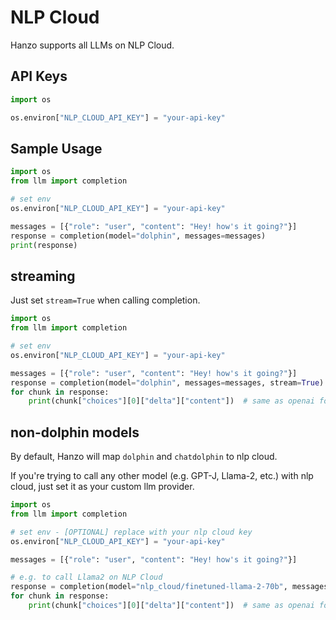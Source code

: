 # NLP Cloud

Hanzo supports all LLMs on NLP Cloud.

## API Keys

```python 
import os 

os.environ["NLP_CLOUD_API_KEY"] = "your-api-key"
```

## Sample Usage

```python
import os
from llm import completion 

# set env
os.environ["NLP_CLOUD_API_KEY"] = "your-api-key" 

messages = [{"role": "user", "content": "Hey! how's it going?"}]
response = completion(model="dolphin", messages=messages)
print(response)
```

## streaming 
Just set `stream=True` when calling completion.

```python
import os
from llm import completion 

# set env
os.environ["NLP_CLOUD_API_KEY"] = "your-api-key" 

messages = [{"role": "user", "content": "Hey! how's it going?"}]
response = completion(model="dolphin", messages=messages, stream=True)
for chunk in response:
    print(chunk["choices"][0]["delta"]["content"])  # same as openai format
```

## non-dolphin models 

By default, Hanzo will map `dolphin` and `chatdolphin` to nlp cloud. 

If you're trying to call any other model (e.g. GPT-J, Llama-2, etc.) with nlp cloud, just set it as your custom llm provider. 


```python
import os
from llm import completion 

# set env - [OPTIONAL] replace with your nlp cloud key
os.environ["NLP_CLOUD_API_KEY"] = "your-api-key" 

messages = [{"role": "user", "content": "Hey! how's it going?"}]

# e.g. to call Llama2 on NLP Cloud
response = completion(model="nlp_cloud/finetuned-llama-2-70b", messages=messages, stream=True)
for chunk in response:
    print(chunk["choices"][0]["delta"]["content"])  # same as openai format
```
